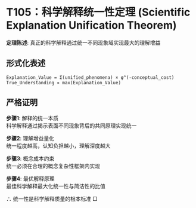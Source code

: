 # T105：科学解释统一性定理 (Scientific Explanation Unification Theorem)  

**定理陈述**: 真正的科学解释通过统一不同现象域实现最大的理解增益  

## 形式化表述  
```
Explanation_Value = Σ(unified_phenomena) × φ^(-conceptual_cost)  
True_Understanding ∝ max(Explanation_Value)  
```

## 严格证明  

**步骤1**: 解释的统一本质  
科学解释通过揭示表面不同现象背后的共同原理实现统一  

**步骤2**: 理解增益量化  
统一程度越高，认知负担越小，理解深度越大  

**步骤3**: 概念成本约束  
统一必须在合理的概念复杂性框架内实现  

**步骤4**: 最优解释原理  
最佳科学解释最大化统一性与简洁性的比值  

∴ 统一性是科学解释质量的根本标准 □  